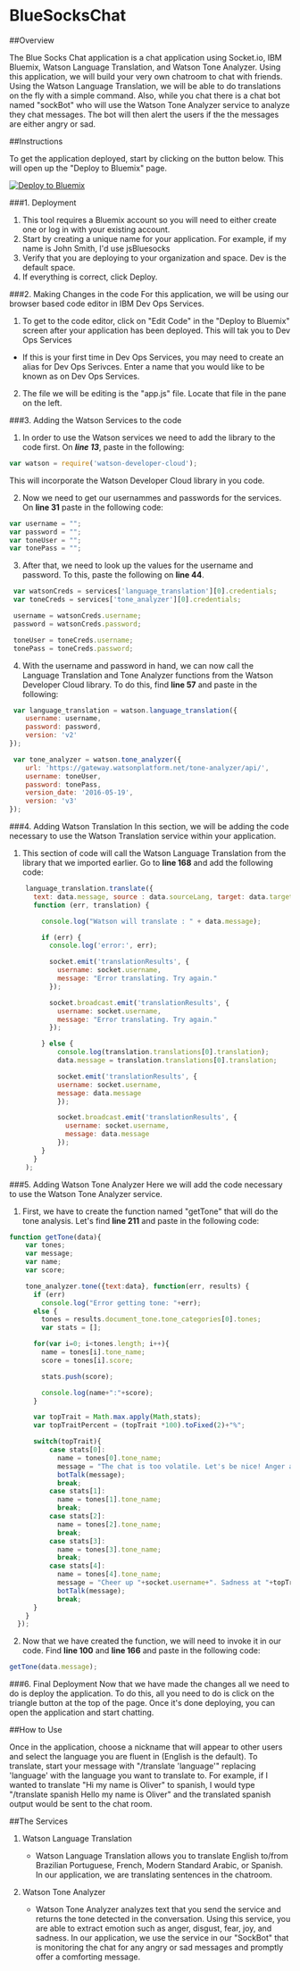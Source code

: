 # BlueSocksChat

##Overview

The Blue Socks Chat application is a chat application using Socket.io, IBM Bluemix, Watson Language Translation, and Watson Tone Analyzer. Using this application, we will build your very own chatroom to chat with friends. Using the Watson Language Translation, we will be able to do translations on the fly with a simple command. Also, while you chat there is a chat bot named "sockBot" who will use the Watson Tone Analyzer service to analyze they chat messages. The bot will then alert the users if the the messages are either angry or sad.

##Instructions

To get the application deployed, start by clicking on the button below. This will open up the "Deploy to Bluemix" page.

[![Deploy to Bluemix](https://bluemix.net/deploy/button.png)](https://bluemix.net/deploy?repository=https://github.com/odrodrig/BlueSocksStarter.git)

###1. Deployment
 1. This tool requires a Bluemix account so you will need to either create one or log in with your existing account.
2. Start by creating a unique name for your application. For example, if my name is John Smith, I'd use jsBluesocks
3. Verify that you are deploying to your organization and space. Dev is the default space.
4. If everything is correct, click Deploy.
 
###2. Making Changes in the code
For this application, we will be using our browser based code editor in IBM Dev Ops Services.
1. To get to the code editor, click on "Edit Code" in the "Deploy to Bluemix" screen after your application has been deployed. This will tak you to Dev Ops Services
 * If this is your first time in Dev Ops Services, you may need to create an alias for Dev Ops Serivces. Enter a name that you would like to be known as on Dev Ops Services.
2. The file we will be editing is the "app.js" file. Locate that file in the pane on the left.

###3. Adding the Watson Services to the code
1. In order to use the Watson services we need to add the library to the code first. On ***line 13***, paste in the following:
```javascript
var watson = require('watson-developer-cloud');
```
 This will incorporate the Watson Developer Cloud library in you code.

2. Now we need to get our usernammes and passwords for the services. On **line 31** paste in the following code:
```javascript
var username = "";
var password = "";
var toneUser = "";
var tonePass = "";
```
3. After that, we need to look up the values for the username and password. To this, paste the following on **line 44**.
 ```javascript
  var watsonCreds = services['language_translation'][0].credentials;
  var toneCreds = services['tone_analyzer'][0].credentials;

  username = watsonCreds.username;
  password = watsonCreds.password;

  toneUser = toneCreds.username;
  tonePass = toneCreds.password;
 ```
4. With the username and password in hand, we can now call the Language Translation and Tone Analyzer functions from the Watson Developer Cloud library. To do this, find **line 57** and paste in the following: 
```javascript
 var language_translation = watson.language_translation({
    username: username,
    password: password,
    version: 'v2'
});

 var tone_analyzer = watson.tone_analyzer({
    url: 'https://gateway.watsonplatform.net/tone-analyzer/api/',
    username: toneUser,
    password: tonePass,
    version_date: '2016-05-19',
    version: 'v3'
});
```

###4. Adding Watson Translation
In this section, we will be adding the code necessary to use the Watson Translation service within your application.
1. This section of code will call the Watson Language Translation from the library that we imported earlier. Go to **line 168** and add the following code:
```javascript
    language_translation.translate({
      text: data.message, source : data.sourceLang, target: data.targetLang },
      function (err, translation) {

        console.log("Watson will translate : " + data.message);

        if (err) {
          console.log('error:', err);

          socket.emit('translationResults', {
            username: socket.username,
            message: "Error translating. Try again."
          });

          socket.broadcast.emit('translationResults', {
            username: socket.username,
            message: "Error translating. Try again."
          });

        } else {
            console.log(translation.translations[0].translation);
            data.message = translation.translations[0].translation;

            socket.emit('translationResults', {
            username: socket.username,
            message: data.message
            });

            socket.broadcast.emit('translationResults', {
              username: socket.username,
              message: data.message
            });
        }
      }
    );
```

###5. Adding Watson Tone Analyzer
Here we will add the code necessary to use the Watson Tone Analyzer service.
1. First, we have to create the function named "getTone" that will do the tone analysis. Let's find **line 211** and paste in the following code:
```javascript
function getTone(data){
    var tones;
    var message;
    var name;
    var score;

    tone_analyzer.tone({text:data}, function(err, results) {
      if (err)
        console.log("Error getting tone: "+err);
      else {
        tones = results.document_tone.tone_categories[0].tones;
        var stats = [];

      for(var i=0; i<tones.length; i++){
        name = tones[i].tone_name;
        score = tones[i].score;

        stats.push(score);

        console.log(name+":"+score);
      }

      var topTrait = Math.max.apply(Math,stats);
      var topTraitPercent = (topTrait *100).toFixed(2)+"%";

      switch(topTrait){
          case stats[0]:
            name = tones[0].tone_name;
            message = "The chat is too volatile. Let's be nice! Anger at "+topTraitPercent;
            botTalk(message);
            break;
          case stats[1]:
            name = tones[1].tone_name;
            break;
          case stats[2]:
            name = tones[2].tone_name;
            break;
          case stats[3]:
            name = tones[3].tone_name;
            break;
          case stats[4]:
            name = tones[4].tone_name;
            message = "Cheer up "+socket.username+". Sadness at "+topTraitPercent;
            botTalk(message);
            break;
      }
    }
  });
```
2. Now that we have created the function, we will need to invoke it in our code. Find **line 100** and **line 166** and paste in the following code:
```javascript
getTone(data.message);
```

###6. Final Deployment
Now that we have made the changes all we need to do is deploy the application. To do this, all you need to do is click on the triangle button at the top of the page. Once it's done deploying, you can open the application and start chatting.


##How to Use

Once in the application, choose a nickname that will appear to other users and select the language you are fluent in (English is the default).
To translate, start your message with "/translate 'language'" replacing 'language' with the language you want to translate to. For example, if I wanted to translate "Hi my name is Oliver" to spanish, I would type "/translate spanish Hello my name is Oliver" and the translated spanish output would be sent to the chat room.

##The Services

1. Watson Language Translation
	* Watson Language Translation allows you to translate English to/from Brazilian Portuguese, French, Modern Standard Arabic, or Spanish. In our application, we are translating sentences in the chatroom.

2. Watson Tone Analyzer
	* Watson Tone Analyzer analyzes text that you send the service and returns the tone detected in the conversation. Using this service, you are able to extract emotion such as anger, disgust, fear, joy, and sadness. In our application, we use the service in our "SockBot" that is monitoring the chat for any angry or sad messages and promptly offer a comforting message.

